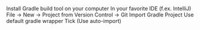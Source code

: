Install Gradle build tool on your computer
In your favorite IDE (f.ex. IntelliJ)
File -> New -> Project from Version Control -> Git
Import Gradle Project
Use default gradle wrapper
Tick (Use auto-import)
